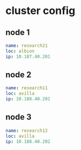 # cluster config

## node 1

```yaml
name: research21
loc: albion
ip: 10.187.40.201
```

## node 2

```yaml
name: research11
loc: avilla
ip: 10.188.40.201
```

## node 3

```yaml
name: research12
loc: avilla
ip: 10.188.40.202
```
